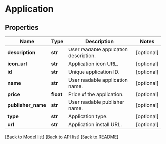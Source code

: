 # Application

## Properties
Name | Type | Description | Notes
------------ | ------------- | ------------- | -------------
**description** | **str** | User readable application description. | [optional] 
**icon_url** | **str** | Application icon URL. | [optional] 
**id** | **str** | Unique application ID. | [optional] 
**name** | **str** | User readable application name. | [optional] 
**price** | **float** | Price of the application. | [optional] 
**publisher_name** | **str** | User readable publisher name. | [optional] 
**type** | **str** | Application type. | [optional] 
**url** | **str** | Application install URL. | [optional] 

[[Back to Model list]](../README.md#documentation-for-models) [[Back to API list]](../README.md#documentation-for-api-endpoints) [[Back to README]](../README.md)


